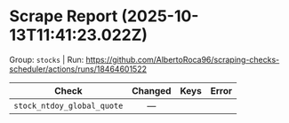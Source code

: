 # Scrape Report (2025-10-13T11:41:23.022Z)

Group: `stocks`  |  Run: https://github.com/AlbertoRoca96/scraping-checks-scheduler/actions/runs/18464601522

| Check | Changed | Keys | Error |
|---|:---:|:--|:--|
| `stock_ntdoy_global_quote` | — |  |  |
